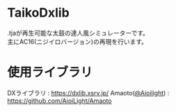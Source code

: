 # TaikoDxlib
.tjaが再生可能な太鼓の達人風シミュレーターです。<br>
主にAC16(ニジイロバージョン)の再現を行います。

# 使用ライブラリ
DXライブラリ : https://dxlib.xsrv.jp/
Amaoto([@Aioilight](https://github.com/AioiLight])) : https://github.com/AioiLight/Amaoto
